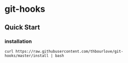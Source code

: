 # git-hooks

## Quick Start

### installation

    curl https://raw.githubusercontent.com/thbourlove/git-hooks/master/install | bash
